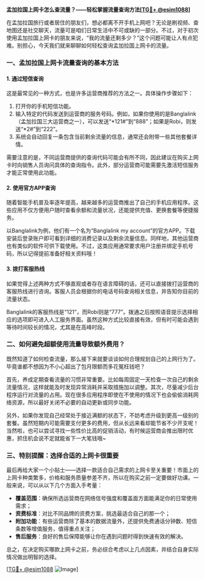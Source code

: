 **孟加拉国上网卡怎么查流量？——轻松掌握流量查询方法[[TG💪+ @esim1088](https://t.me/s/esim1088)]**

在孟加拉国旅行或者居住的朋友们，想必都离不开手机上网吧？无论是刷视频、查地图还是社交聊天，流量可是咱们日常生活中不可或缺的一部分。不过，对于初次使用孟加拉国上网卡的朋友来说，“我的流量还剩多少？”这个问题可能让人有点犯难。别担心，今天我们就来聊聊如何轻松查询孟加拉国上网卡的流量。

### 一、孟加拉国上网卡流量查询的基本方法

#### 1. 通过短信查询
这是最常见的一种方式，也是许多运营商推荐的方法之一。具体操作步骤如下：

1. 打开你的手机短信功能。
2. 输入特定的代码发送到运营商的服务号码。例如，如果你使用的是Banglalink（孟加拉国三大运营商之一），可以发送“*121#”到“888”；如果是Robi，则发送“*2#”到“222”。
3. 系统会自动回复一条包含当前剩余流量的信息，通常还会附带一些其他套餐详情。

需要注意的是，不同运营商提供的查询代码可能会有所不同，因此建议在购买上网卡时向销售人员询问具体的查询指令。此外，部分运营商可能需要先激活短信服务才能正常使用此功能。

#### 2. 使用官方APP查询
随着智能手机普及率逐年提高，越来越多的运营商推出了自己的手机应用程序。这些应用不仅方便用户随时查看余额和流量状况，还能提供充值、更换套餐等便捷服务。

以Banglalink为例，他们有一个名为“Banglalink my account”的官方APP。下载安装后登录账户即可看到详细的消费记录以及剩余流量信息。同样地，其他运营商也有类似的软件可供下载使用。不过，这类应用通常要求用户注册并绑定手机号码，所以记得提前准备好相关资料哦！

#### 3. 拨打客服热线
如果觉得上述两种方式不够直观或者存在语言障碍的话，还可以直接拨打运营商的客服热线进行咨询。客服人员会根据你的电话号码查询相关信息，并告知你目前的流量状态。

Banglalink的客服热线是“121”，而Robi则是“777”。拨通之后按照语音提示选择相应的选项即可进入人工服务界面。虽然这种方式比较直接有效，但有时可能会遇到等待时间较长的情况，尤其是在高峰时段。

### 二、如何避免超额使用流量导致额外费用？

既然知道了如何检查流量，那么接下来就要谈谈如何合理规划自己的上网行为了。毕竟谁都不想因为不小心超出了包月限额而多花冤枉钱吧？

首先，养成定期查看流量的习惯非常重要。比如每周固定一天检查一次自己的剩余流量情况，这样就能及时发现异常消耗并采取措施加以调整。其次，尽量减少后台程序运行对流量的占用。现在很多应用程序即使在不使用的情况下也会偷偷消耗网络资源，所以最好关闭不必要的自动更新或同步功能。

另外，如果你发现自己经常处于接近满额的状态下，不妨考虑升级到更高一级别的套餐。虽然短期内可能需要支付更多的费用，但从长远来看却能节省不少开支呢！当然啦，也可以尝试寻找一些性价比高的促销活动，有时候运营商会推出限时优惠，抓住机会说不定就能省下一大笔钱哦~

### 三、特别提醒：选择合适的上网卡很重要

最后再给大家一个小贴士——选择一款适合自己需求的上网卡至关重要！市面上的上网卡种类繁多，价格和服务质量参差不齐，所以在购买之前一定要做好功课。一般来说，可以从以下几个方面入手考量：

- **覆盖范围**：确保所选运营商在网络信号强度和覆盖面方面能满足你的日常使用需求；
- **资费标准**：对比不同品牌的资费方案，挑选最适合自己的那一个；
- **附加功能**：有些运营商除了基本的数据流量外，还提供免费通话分钟数、短信条数等增值服务，值得重点关注；
- **售后服务**：良好的售后保障能够让你在遇到问题时得到快速有效的解决。

总之，在决定购买哪款上网卡之前，务必综合考虑以上几点因素，并结合自身实际情况做出明智的选择。

[[TG💪+ @esim1088](https://t.me/s/esim1088) ![Image](https://i.postimg.cc/4NQfJmqS/Snipaste-2025-05-13-00-14-12.png)]
